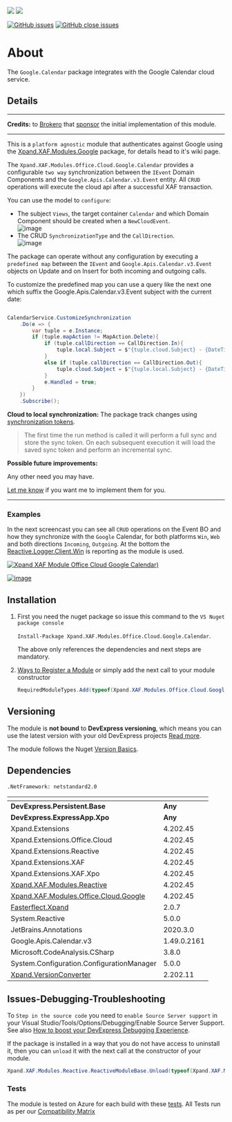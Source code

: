 ![](https://xpandshields.azurewebsites.net/nuget/v/Xpand.XAF.Modules.Office.Cloud.Google.Calendar.svg?&style=flat) ![](https://xpandshields.azurewebsites.net/nuget/dt/Xpand.XAF.Modules.Office.Cloud.Google.Calendar.svg?&style=flat)

[![GitHub issues](https://xpandshields.azurewebsites.net/github/issues/eXpandFramework/expand/Office.Cloud.Google.Calendar.svg)](https://github.com/eXpandFramework/eXpand/issues?utf8=%E2%9C%93&q=is%3Aissue+is%3Aopen+sort%3Aupdated-desc+label%3AStandalone_xaf_modules+label%3AOffice.Cloud.Google.Calendar) [![GitHub close issues](https://xpandshields.azurewebsites.net/github/issues-closed/eXpandFramework/eXpand/Office.Cloud.Google.Calendar.svg)](https://github.com/eXpandFramework/eXpand/issues?utf8=%E2%9C%93&q=is%3Aissue+is%3Aclosed+sort%3Aupdated-desc+label%3AStandalone_XAF_Modules+label%3AOffice.Cloud.Google.Calendar)
# About 

The `Google.Calendar` package integrates with the Google Calendar cloud service.

## Details

---

**Credits:** to [Brokero](https://www.brokero.ch/de/startseite/) that [sponsor](https://github.com/sponsors/apobekiaris) the initial implementation of this module.

---

This is a `platform agnostic` module that authenticates against Google using the [Xpand.XAF.Modules.Google](https://github.com/eXpandFramework/DevExpress.XAF/tree/master/src/Modules/Office.Cloud.Google) package, for details head to it's wiki page.

The `Xpand.XAF.Modules.Office.Cloud.Google.Calendar` provides a configurable `two way` synchronization between the `IEvent` Domain Components and the `Google.Apis.Calendar.v3.Event` entity.
All `CRUD` operations will execute the cloud api after a successful XAF transaction. 

You can use the model to `configure`:

* The subject `Views`, the target container `Calendar` and which Domain Component should be created when a `NewCloudEvent`.</br>
![image](https://user-images.githubusercontent.com/159464/93872067-48a30480-fcd8-11ea-92c7-3512999e53e9.png)
* The CRUD `SynchronizationType` and the `CallDirection`.</br>
![image](https://user-images.githubusercontent.com/159464/93872150-6a03f080-fcd8-11ea-92b0-2289b38032d4.png)



The package can operate without any configuration by executing a `predefined map` between the `IEvent` and `Google.Apis.Calendar.v3.Event` objects on Update and on Insert for both incoming and outgoing calls.

To customize the predefined map you can use a query like the next one which suffix the Google.Apis.Calendar.v3.Event subject with the current date:

```cs

CalendarService.CustomizeSynchronization
    .Do(e => {
        var tuple = e.Instance;
        if (tuple.mapAction != MapAction.Delete){
            if (tuple.callDirection == CallDirection.In){
                tuple.local.Subject = $"{tuple.cloud.Subject} - {DateTime.Now}";
            }
            else if (tuple.callDirection == CallDirection.Out){
                tuple.cloud.Subject = $"{tuple.local.Subject} - {DateTime.Now}";
            }
            e.Handled = true;
        }
    })
    .Subscribe();
```

**Cloud to local synchronization:**
The package track changes using [synchronization tokens](https://developers.google.com/calendar/v3/sync).


> The first time the run method is called it will perform a full sync and store the sync token. On each subsequent execution it will load the saved sync token and perform an incremental sync.


**Possible future improvements:**

Any other need you may have.

[Let me know](https://github.com/sponsors/apobekiaris) if you want me to implement them for you.

---

### Examples

In the next screencast you can see all `CRUD` operations on the Event BO and how they synchronize with the `Google` Calendar, for both platforms `Win`, `Web` and both directions `Incoming`, `Outgoing`. At the bottom the [Reactive.Logger.Client.Win](https://github.com/eXpandFramework/DevExpress.XAF/tree/master/src/Modules/Reactive.Logger.Client.Win) is reporting as the module is used.

<twitter>

[![Xpand XAF Module Office Cloud Google Calendar](https://user-images.githubusercontent.com/159464/94122039-ba0ac080-fe5a-11ea-8723-a973fd1e2852.gif))
](https://youtu.be/kch5gduu0FQ)

</twitter>

[![image](https://user-images.githubusercontent.com/159464/87556331-2fba1980-c6bf-11ea-8a10-e525dda86364.png)](https://youtu.be/kch5gduu0FQ)


## Installation 
1. First you need the nuget package so issue this command to the `VS Nuget package console` 

   `Install-Package Xpand.XAF.Modules.Office.Cloud.Google.Calendar`.

    The above only references the dependencies and next steps are mandatory.

2. [Ways to Register a Module](https://documentation.devexpress.com/eXpressAppFramework/118047/Concepts/Application-Solution-Components/Ways-to-Register-a-Module)
or simply add the next call to your module constructor
    ```cs
    RequiredModuleTypes.Add(typeof(Xpand.XAF.Modules.Office.Cloud.Google.CalendarModule));
    ```
## Versioning
The module is **not bound** to **DevExpress versioning**, which means you can use the latest version with your old DevExpress projects [Read more](https://github.com/eXpandFramework/XAF/tree/master/tools/Xpand.VersionConverter).

The module follows the Nuget [Version Basics](https://docs.Google.com/en-us/nuget/reference/package-versioning#version-basics).
## Dependencies
`.NetFramework: netstandard2.0`

|<!-- -->|<!-- -->
|----|----
|**DevExpress.Persistent.Base**|**Any**
 |**DevExpress.ExpressApp.Xpo**|**Any**
|Xpand.Extensions|4.202.45
 |Xpand.Extensions.Office.Cloud|4.202.45
 |Xpand.Extensions.Reactive|4.202.45
 |Xpand.Extensions.XAF|4.202.45
 |Xpand.Extensions.XAF.Xpo|4.202.45
 |[Xpand.XAF.Modules.Reactive](https://github.com/eXpandFramework/DevExpress.XAF/tree/master/src/Modules/Xpand.XAF.Modules.Reactive)|4.202.45
 |[Xpand.XAF.Modules.Office.Cloud.Google](https://github.com/eXpandFramework/DevExpress.XAF/tree/master/src/Modules/Xpand.XAF.Modules.Office.Cloud.Google)|4.202.45
 |[Fasterflect.Xpand](https://github.com/eXpandFramework/Fasterflect)|2.0.7
 |System.Reactive|5.0.0
 |JetBrains.Annotations|2020.3.0
 |Google.Apis.Calendar.v3|1.49.0.2161
 |Microsoft.CodeAnalysis.CSharp|3.8.0
 |System.Configuration.ConfigurationManager|5.0.0
 |[Xpand.VersionConverter](https://github.com/eXpandFramework/DevExpress.XAF/tree/master/tools/Xpand.VersionConverter)|2.202.11

## Issues-Debugging-Troubleshooting

To `Step in the source code` you need to `enable Source Server support` in your Visual Studio/Tools/Options/Debugging/Enable Source Server Support. See also [How to boost your DevExpress Debugging Experience](https://github.com/eXpandFramework/DevExpress.XAF/wiki/How-to-boost-your-DevExpress-Debugging-Experience#1-index-the-symbols-to-your-custom-devexpresss-installation-location).

If the package is installed in a way that you do not have access to uninstall it, then you can `unload` it with the next call at the constructor of your module.
```cs
Xpand.XAF.Modules.Reactive.ReactiveModuleBase.Unload(typeof(Xpand.XAF.Modules.Office.Cloud.Google.Calendar.Office.Office.Cloud.Google.CalendarModule))
```

### Tests
The module is tested on Azure for each build with these [tests](https://github.com/eXpandFramework/Packages/tree/master/src/Tests/Xpand.XAF.s.Office.Office.Cloud.Google.Calendar.Office.Office.Cloud.Google.Calendar). 
All Tests run as per our [Compatibility Matrix](https://github.com/eXpandFramework/DevExpress.XAF#compatibility-matrix)

